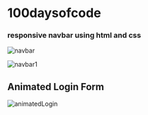 # 100daysofcode

### responsive navbar using html and css
![navbar](https://github.com/SonamSharma24/100daysofcode/assets/143026599/d5e8385c-7588-4ad2-9af0-218cddce762c)

![navbar1](https://github.com/SonamSharma24/100daysofcode/assets/143026599/e826965e-3515-4996-a37c-d85e6f9af1f6)

## Animated Login Form 
![animatedLogin](https://github.com/SonamSharma24/100daysofcode/assets/143026599/5a4df50f-a75e-4df4-b3af-9a760d11adcb)

